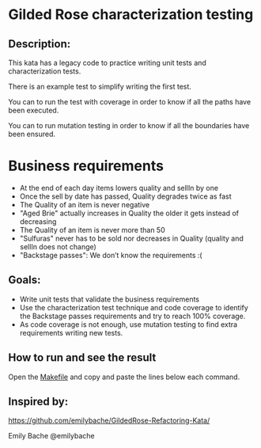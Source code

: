 # Gilded Rose characterization testing

## Description:
This kata has a legacy code to practice writing unit tests and characterization tests.

There is an example test to simplify writing the first test.

You can to run the test with coverage in order to know if all the paths have been executed.

You can to run mutation testing in order to know if all the boundaries have been ensured.

# Business requirements
- At the end of each day items lowers quality and sellIn by one
- Once the sell by date has passed, Quality degrades twice as fast
- The Quality of an item is never negative
- "Aged Brie" actually increases in Quality the older it gets instead of decreasing
- The Quality of an item is never more than 50
- "Sulfuras" never has to be sold nor decreases in Quality (quality and sellIn does not change)
- "Backstage passes": We don’t know the requirements :(

## Goals:
- Write unit tests that validate the business requirements
- Use the characterization test technique and code coverage to identify the Backstage passes requirements and try to reach 100% coverage.
- As code coverage is not enough, use mutation testing to find extra requirements writing new tests.

## How to run and see the result
Open the [Makefile](./Makefile) and copy and paste the lines below each command.


## Inspired by:
https://github.com/emilybache/GildedRose-Refactoring-Kata/

Emily Bache @emilybache